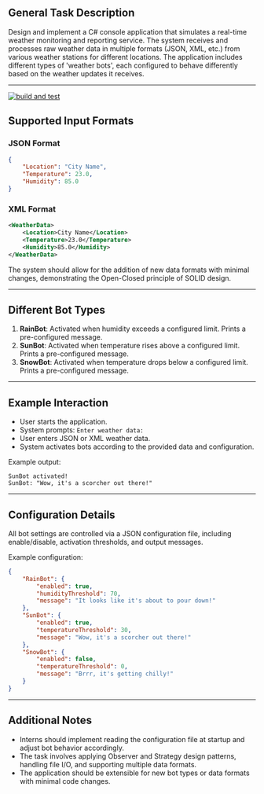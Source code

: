 ## **General Task Description**

Design and implement a C# console application that simulates a real-time weather monitoring and reporting service. The system receives and processes raw weather data in multiple formats (JSON, XML, etc.) from various weather stations for different locations. The application includes different types of 'weather bots', each configured to behave differently based on the weather updates it receives.

---
[![build and test](https://github.com/mays-najjar/Real-time-weather-monitoring/actions/workflows/build-and-test.yml/badge.svg)](https://github.com/mays-najjar/Real-time-weather-monitoring/actions/workflows/build-and-test.yml)

## **Supported Input Formats**

### **JSON Format**
```json
{
    "Location": "City Name",
    "Temperature": 23.0,
    "Humidity": 85.0
}
```

### **XML Format**
```xml
<WeatherData>
    <Location>City Name</Location>
    <Temperature>23.0</Temperature>
    <Humidity>85.0</Humidity>
</WeatherData>
```

The system should allow for the addition of new data formats with minimal changes, demonstrating the Open-Closed principle of SOLID design.

---

## **Different Bot Types**

1. **RainBot**: Activated when humidity exceeds a configured limit. Prints a pre-configured message.
2. **SunBot**: Activated when temperature rises above a configured limit. Prints a pre-configured message.
3. **SnowBot**: Activated when temperature drops below a configured limit. Prints a pre-configured message.

---

## **Example Interaction**

- User starts the application.
- System prompts: `Enter weather data:`
- User enters JSON or XML weather data.
- System activates bots according to the provided data and configuration.

Example output:
```
SunBot activated!
SunBot: "Wow, it's a scorcher out there!"
```

---

## **Configuration Details**

All bot settings are controlled via a JSON configuration file, including enable/disable, activation thresholds, and output messages.

Example configuration:
```json
{
    "RainBot": {
        "enabled": true,
        "humidityThreshold": 70,
        "message": "It looks like it's about to pour down!"
    },
    "SunBot": {
        "enabled": true,
        "temperatureThreshold": 30,
        "message": "Wow, it's a scorcher out there!"
    },
    "SnowBot": {
        "enabled": false,
        "temperatureThreshold": 0,
        "message": "Brrr, it's getting chilly!"
    }
}
```

---

## **Additional Notes**

- Interns should implement reading the configuration file at startup and adjust bot behavior accordingly.
- The task involves applying Observer and Strategy design patterns, handling file I/O, and supporting multiple data formats.
- The application should be extensible for new bot types or data formats with minimal code changes.
